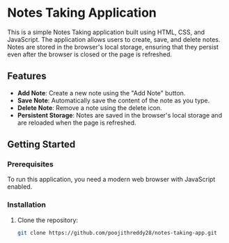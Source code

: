 # Notes Taking Application

This is a simple Notes Taking application built using HTML, CSS, and JavaScript. The application allows users to create, save, and delete notes. Notes are stored in the browser's local storage, ensuring that they persist even after the browser is closed or the page is refreshed.

## Features

- **Add Note**: Create a new note using the "Add Note" button.
- **Save Note**: Automatically save the content of the note as you type.
- **Delete Note**: Remove a note using the delete icon.
- **Persistent Storage**: Notes are saved in the browser's local storage and are reloaded when the page is refreshed.

## Getting Started

### Prerequisites

To run this application, you need a modern web browser with JavaScript enabled.

### Installation

1. Clone the repository:

   ```bash
   git clone https://github.com/poojithreddy28/notes-taking-app.git
